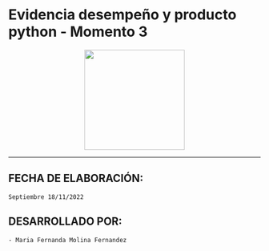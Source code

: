 # **Evidencia desempeño y producto python - Momento 3**

 <p align='center'>
<Image src="https://upload.wikimedia.org/wikipedia/commons/thumb/c/c3/Python-logo-notext.svg/1869px-Python-logo-notext.svg.png" width="200" height="200" />
</p>
  
  ***
  ## FECHA DE ELABORACIÓN:
    Septiembre 18/11/2022
  ## DESARROLLADO POR:
    - Maria Fernanda Molina Fernandez
